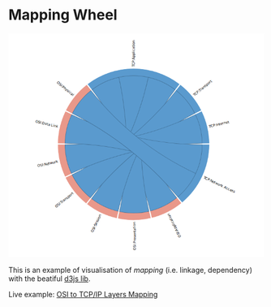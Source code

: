 # Mapping Wheel
![Diagram](img/diagram.png)

This is an example of visualisation of *mapping* (i.e. linkage, dependency) with the beatiful [d3js lib](https://d3js.org).

Live example: [OSI to TCP/IP Layers Mapping](https://agryaznov.github.io/mapping-wheel/)

